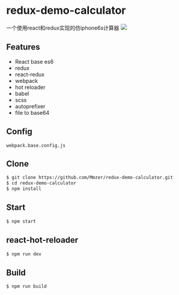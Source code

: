 # redux-demo-calculator
一个使用react和redux实现的仿iphone6s计算器
![](http://ww2.sinaimg.cn/mw690/aac28fdajw1fatw9qrwmtj208y0dyt91.jpg)

## Features
- React base es6
- redux
- react-redux
- webpack
- hot reloader
- babel
- scss
- autoprefixer
- file to base64


## Config

	webpack.base.config.js


## Clone

```bash
$ git clone https://github.com/Mmzer/redux-demo-calculator.git
$ cd redux-demo-calculator
$ npm install
```

## Start

```bash
$ npm start
```

## react-hot-reloader

```bash
$ npm run dev
```

## Build
```bash
$ npm run build
```
